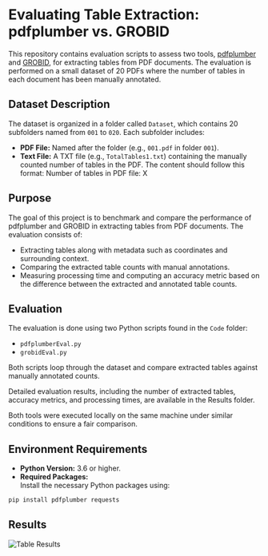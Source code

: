 # Evaluating Table Extraction: pdfplumber vs. GROBID

This repository contains evaluation scripts to assess two tools, [pdfplumber](https://github.com/jsvine/pdfplumber) and [GROBID](https://github.com/kermitt2/GROBID), for extracting tables from PDF documents. The evaluation is performed on a small dataset of 20 PDFs where the number of tables in each document has been manually annotated.

## Dataset Description

The dataset is organized in a folder called `Dataset`, which contains 20 subfolders named from `001` to `020`. Each subfolder includes:

- **PDF File:** Named after the folder (e.g., `001.pdf` in folder `001`).
- **Text File:** A TXT file (e.g., `TotalTables1.txt`) containing the manually counted number of tables in the PDF. The content should follow this format:
  Number of tables in PDF file: X

## Purpose

The goal of this project is to benchmark and compare the performance of pdfplumber and GROBID in extracting tables from PDF documents. The evaluation consists of:

- Extracting tables along with metadata such as coordinates and surrounding context.
- Comparing the extracted table counts with manual annotations.
- Measuring processing time and computing an accuracy metric based on the difference between the extracted and annotated table counts.

## Evaluation

The evaluation is done using two Python scripts found in the `Code` folder:

- `pdfplumberEval.py`
- `grobidEval.py`

Both scripts loop through the dataset and compare extracted tables against manually annotated counts.

Detailed evaluation results, including the number of extracted tables, accuracy metrics, and processing times, are available in the Results folder.

Both tools were executed locally on the same machine under similar conditions to ensure a fair comparison.

## Environment Requirements

- **Python Version:** 3.6 or higher.
- **Required Packages:**  
  Install the necessary Python packages using:

```bash
pip install pdfplumber requests
```

## Results

![Table Results](https://github.com/user-attachments/assets/5b92967f-9521-44fa-90c8-64b63e92f3d0)
